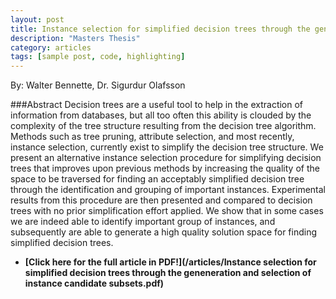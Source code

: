 ```yaml
---
layout: post
title: Instance selection for simplified decision trees through the geneneration and selection of instance candidate subsets
description: "Masters Thesis"
category: articles
tags: [sample post, code, highlighting]
---
```

By: Walter Bennette, Dr. Sigurdur Olafsson

###Abstract
Decision trees are a useful tool to help in the extraction of information from 
databases, but all too often this ability is clouded by the complexity of the tree structure 
resulting from the decision tree algorithm. Methods such as tree pruning, attribute selection, 
and most recently, instance selection, currently exist to simplify the decision tree structure. 
We present an alternative instance selection procedure for simplifying decision trees that 
improves upon previous methods by increasing the quality of the space to be traversed for 
finding an acceptably simplified decision tree through the identification and grouping of 
important instances. Experimental results from this procedure are then presented and 
compared to decision trees with no prior simplification effort applied. We show that in some 
cases we are indeed able to identify important group of instances, and subsequently are able 
to generate a high quality solution space for finding simplified decision trees. 




* **[Click here for the full article in PDF!](/articles/Instance selection for simplified decision trees through the geneneration and selection of instance candidate subsets.pdf)**